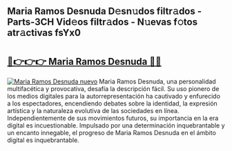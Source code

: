 ## Maria Ramos Desnuda D𝚎sn𝚞dos filtr𝚊dos - Parts-3CH Vid𝚎os filtr𝚊dos - N𝚞evas f𝚘tos atr𝚊ctivas fsYx0

# <h2><a href="http://mb8zic.tromn.icu/?c=Maria+Ramos+Desnuda">🔗👉👉👉 Maria Ramos Desnuda 🔗🔗</a></h2>

[![Maria Ramos Desnuda nuevo](https://i.imgur.com/pEAQMta.gif)](http://mb8zic.tromn.icu/?c=Maria+Ramos+Desnuda)
Maria Ramos Desnuda, una personalidad multifacética y provocativa, desafía la descripción fácil. Su uso pionero de los medios digitales para la autorrepresentación ha cautivado y enfurecido a los espectadores, encendiendo debates sobre la identidad, la expresión artística y la naturaleza evolutiva de las sociedades en línea. Independientemente de sus movimientos futuros, su importancia en la era digital es incuestionable. Impulsado por una determinación inquebrantable y un encanto innegable, el progreso de Maria Ramos Desnuda en el ámbito digital es inquebrantable.

